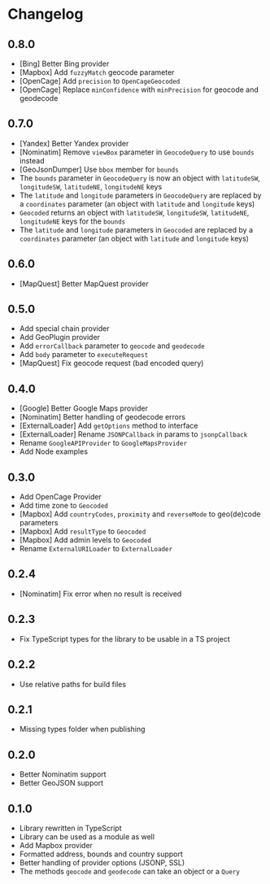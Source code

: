 # Changelog

## 0.8.0

* [Bing] Better Bing provider
* [Mapbox] Add `fuzzyMatch` geocode parameter
* [OpenCage] Add `precision` to `OpenCageGeocoded`
* [OpenCage] Replace `minConfidence` with `minPrecision` for geocode and geodecode

## 0.7.0

* [Yandex] Better Yandex provider
* [Nominatim] Remove `viewBox` parameter in `GeocodeQuery` to use `bounds` instead
* [GeoJsonDumper] Use `bbox` member for `bounds`
* The `bounds` parameter in `GeocodeQuery` is now an object with `latitudeSW`, `longitudeSW`, `latitudeNE`, `longitudeNE` keys
* The `latitude` and `longitude` parameters in `GeocodeQuery` are replaced by a `coordinates` parameter (an object with `latitude` and `longitude` keys)
* `Geocoded` returns an object with `latitudeSW`, `longitudeSW`, `latitudeNE`, `longitudeNE` keys for the `bounds`
* The `latitude` and `longitude` parameters in `Geocoded` are replaced by a `coordinates` parameter (an object with `latitude` and `longitude` keys)

## 0.6.0

* [MapQuest] Better MapQuest provider

## 0.5.0

* Add special chain provider
* Add GeoPlugin provider
* Add `errorCallback` parameter to `geocode` and `geodecode`
* Add `body` parameter to `executeRequest`
* [MapQuest] Fix geocode request (bad encoded query)

## 0.4.0

* [Google] Better Google Maps provider
* [Nominatim] Better handling of geodecode errors
* [ExternalLoader] Add `getOptions` method to interface
* [ExternalLoader] Rename `JSONPCallback` in params to `jsonpCallback`
* Rename `GoogleAPIProvider` to `GoogleMapsProvider`
* Add Node examples

## 0.3.0

* Add OpenCage Provider
* Add time zone to `Geocoded`
* [Mapbox] Add `countryCodes`, `proximity` and `reverseMode` to geo(de)code parameters
* [Mapbox] Add `resultType` to `Geocoded`
* [Mapbox] Add admin levels to `Geocoded`
* Rename `ExternalURILoader` to `ExternalLoader`

## 0.2.4

* [Nominatim] Fix error when no result is received

## 0.2.3

* Fix TypeScript types for the library to be usable in a TS project

## 0.2.2

* Use relative paths for build files

## 0.2.1

* Missing types folder when publishing

## 0.2.0

* Better Nominatim support
* Better GeoJSON support

## 0.1.0

* Library rewritten in TypeScript
* Library can be used as a module as well
* Add Mapbox provider
* Formatted address, bounds and country support
* Better handling of provider options (JSONP, SSL)
* The methods `geocode` and `geodecode` can take an object or a `Query`
